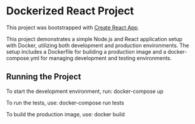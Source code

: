 # Dockerized React Project

This project was bootstrapped with [Create React App](https://github.com/facebook/create-react-app).

This project demonstrates a simple Node.js and React application setup with Docker, utilizing both development and production environments. The setup includes a Dockerfile for building a production image and a docker-compose.yml for managing development and testing environments.

## Running the Project

To start the development environment, run:
docker-compose up

To run the tests, use: 
docker-compose run tests

To build the production image, use:
docker build

